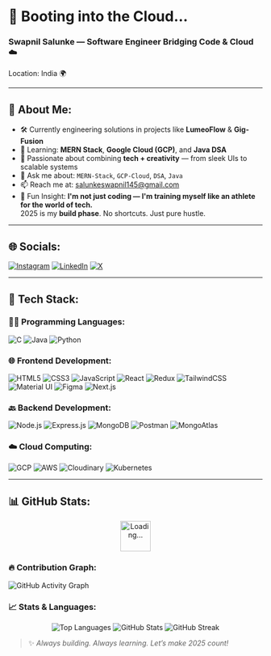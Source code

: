 <h1 >💾 Booting into the Cloud...</h1>
<h3 >Swapnil Salunke — Software Engineer Bridging Code & Cloud ☁️</h3>
<p >Location: India 🌍</p>

---

## 🧩 About Me:

- 🛠️ Currently engineering solutions in projects like **LumeoFlow** & **Gig-Fusion**
- 🌱 Learning: **MERN Stack**, **Google Cloud (GCP)**, and **Java DSA**
- 🎨 Passionate about combining **tech + creativity** — from sleek UIs to scalable systems
- 💬 Ask me about: `MERN-Stack`, `GCP-Cloud`, `DSA`, `Java`
- 📫 Reach me at: [salunkeswapnil145@gmail.com](mailto:salunkeswapnil145@gmail.com)
- 🎯 Fun Insight: **I'm not just coding — I'm training myself like an athlete for the world of tech.**  
  2025 is my **build phase**. No shortcuts. Just pure hustle.

---

## 🌐 Socials:


[![Instagram](https://img.shields.io/badge/Instagram-E4405F?logo=instagram&style=for-the-badge)](https://instagram.com/SwapnilSalunke01)
[![LinkedIn](https://img.shields.io/badge/LinkedIn-0A66C2?logo=linkedin&style=for-the-badge)](https://linkedin.com/in/swapnilsalunke01)
[![X](https://img.shields.io/badge/X-000000?logo=twitter&style=for-the-badge)](https://twitter.com/swapnil23084)


---

## 🧰 Tech Stack:
### 🧑‍💻 Programming Languages:
![C](https://img.shields.io/badge/C-00599C?style=for-the-badge&logo=c&logoColor=white)
![Java](https://img.shields.io/badge/Java-F80000?style=for-the-badge&logo=openjdk&logoColor=white)
![Python](https://img.shields.io/badge/Python-3776AB?style=for-the-badge&logo=python&logoColor=white)

### 🌐 Frontend Development:
![HTML5](https://img.shields.io/badge/HTML5-E34F26?style=for-the-badge&logo=html5&logoColor=white)
![CSS3](https://img.shields.io/badge/CSS3-1572B6?style=for-the-badge&logo=css3&logoColor=white)
![JavaScript](https://img.shields.io/badge/JavaScript-F7DF1E?style=for-the-badge&logo=javascript&logoColor=black)
![React](https://img.shields.io/badge/React-20232A?style=for-the-badge&logo=react&logoColor=61DAFB)
![Redux](https://img.shields.io/badge/Redux-764ABC?style=for-the-badge&logo=redux&logoColor=white)
![TailwindCSS](https://img.shields.io/badge/TailwindCSS-06B6D4?style=for-the-badge&logo=tailwind-css&logoColor=white)
![Material UI](https://img.shields.io/badge/Material--UI-007FFF?style=for-the-badge&logo=mui&logoColor=white)
![Figma](https://img.shields.io/badge/Figma-F24E1E?style=for-the-badge&logo=figma&logoColor=white)
![Next.js](https://img.shields.io/badge/Next.js-000000?style=for-the-badge&logo=next.js&logoColor=white)

### 🔙 Backend Development:
![Node.js](https://img.shields.io/badge/Node.js-339933?style=for-the-badge&logo=node.js&logoColor=white)
![Express.js](https://img.shields.io/badge/Express.js-000000?style=for-the-badge&logo=express&logoColor=white)
![MongoDB](https://img.shields.io/badge/MongoDB-47A248?style=for-the-badge&logo=mongodb&logoColor=white)
![Postman](https://img.shields.io/badge/Postman-FF6C37?style=for-the-badge&logo=postman&logoColor=white)
![MongoAtlas](https://img.shields.io/badge/MongoDB%20Atlas-004F24?style=for-the-badge&logo=mongodb&logoColor=white)

### ☁️ Cloud Computing:
![GCP](https://img.shields.io/badge/GCP-4285F4?style=for-the-badge&logo=google-cloud&logoColor=white)
![AWS](https://img.shields.io/badge/AWS-232F3E?style=for-the-badge&logo=amazon-aws&logoColor=white)
![Cloudinary](https://img.shields.io/badge/Cloudinary-3448C5?style=for-the-badge&logo=cloudinary&logoColor=white)
![Kubernetes](https://img.shields.io/badge/Kubernetes-326CE5?style=for-the-badge&logo=kubernetes&logoColor=white)





---

## 📊 GitHub Stats:

<p align="center">
  <img src="https://raw.githubusercontent.com/SawyerSun/sawyersun/master/images/loading.gif" width="60px" alt="Loading..." />
</p>

### 🔥 Contribution Graph:
![GitHub Activity Graph](https://github-readme-activity-graph.cyclic.app/graph?username=SwapnilSalunke1625&bg_color=0d1117&color=61dafb&line=00bcd4&point=1db954&area=true&hide_border=true)

### 📈 Stats & Languages:
<p align="center">
  <img src="https://github-readme-stats.vercel.app/api/top-langs/?username=SwapnilSalunke1625&layout=compact&theme=tokyonight" alt="Top Languages" />
  <img src="https://github-readme-stats.vercel.app/api?username=SwapnilSalunke1625&show_icons=true&theme=tokyonight" alt="GitHub Stats" />
  <img src="https://streak-stats.demolab.com?user=SwapnilSalunke1625&theme=tokyonight" alt="GitHub Streak" />
</p>


> ✨ _Always building. Always learning. Let’s make 2025 count!_
